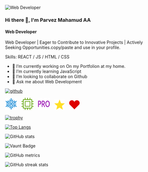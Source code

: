 ![Web Developer](https://media.licdn.com/dms/image/D5616AQGrbBgqjOOnhw/profile-displaybackgroundimage-shrink_350_1400/0/1677171848940?e=1709164800&v=beta&t=dohXDmDUUoyQUd1o5lpJtC5PlDXsUGZ3PBUYSmTwKIo)

### Hi there 👋, I'm Parvez Mahamud AA
#### Web Developer


Web Developer | Eager to Contribute to Innovative Projects | Actively Seeking Opportunities.copy/paste and use in your profile.

Skills: REACT / JS / HTML / CSS

- 🔭 I’m currently working on On my Portfolion at my home. 
- 🌱 I’m currently learning JavaScript 
- 👯 I’m looking to collaborate on Github 
- 💬 Ask me about Web Development 


[<img src='https://cdn.jsdelivr.net/npm/simple-icons@3.0.1/icons/github.svg' alt='github' height='40'>](https://github.com/ParvezMah)  

<a href='https://archiveprogram.github.com/'><img src='https://raw.githubusercontent.com/acervenky/animated-github-badges/master/assets/acbadge.gif' width='40' height='40'></a> <a href='https://docs.github.com/en/developers'><img src='https://raw.githubusercontent.com/acervenky/animated-github-badges/master/assets/devbadge.gif' width='40' height='40'></a> <a href='https://github.com/pricing'><img src='https://raw.githubusercontent.com/acervenky/animated-github-badges/master/assets/pro.gif' width='40' height='40'></a> <a href='https://stars.github.com/'><img src='https://raw.githubusercontent.com/acervenky/animated-github-badges/master/assets/starbadge.gif' width='35' height='35'></a> <a href='https://docs.github.com/en/github/supporting-the-open-source-community-with-github-sponsors'><img src='https://raw.githubusercontent.com/acervenky/animated-github-badges/master/assets/sponsorbadge.gif' width='35' height='35'></a> 

[![trophy](https://github-profile-trophy.vercel.app/?username=ParvezMah)](https://github.com/ryo-ma/github-profile-trophy)

[![Top Langs](https://github-readme-stats.vercel.app/api/top-langs/?username=ParvezMah)](https://github.com/anuraghazra/github-readme-stats)

![GitHub stats](https://github-readme-stats.vercel.app/api?username=ParvezMah&show_icons=true&count_private=true)  

![Vaunt Badge](https://api.vaunt.dev/v1/github/entities/ParvezMah/contributions?format=svg&private=true)  

![GitHub metrics](https://metrics.lecoq.io/ParvezMah)  

![GitHub streak stats](https://streak-stats.demolab.com/?user=ParvezMah)  

